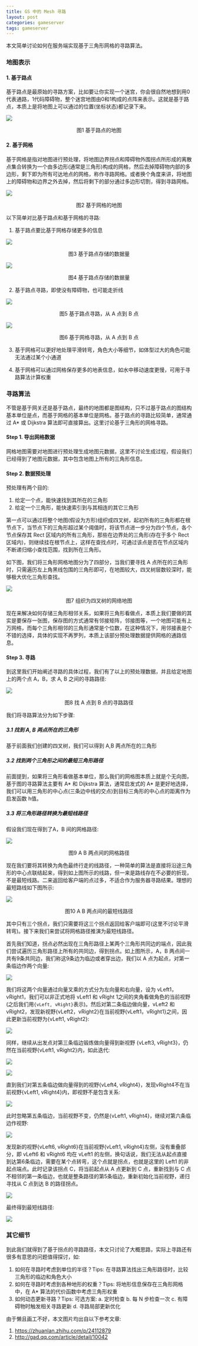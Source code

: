 ```yaml
---
title: GS 中的 Mesh 寻路
layout: post
categories: gameserver
tags: gameserver
---
```


本文简单讨论如何在服务端实现基于三角形网格的寻路算法。

### 地图表示

#### 1. 基于路点

基于路点是最原始的寻路方案，比如要让你实现一个迷宫，你会很自然地想到用0代表通路，1代码障碍物，整个迷宫地图由0和1构成的点阵来表示。这就是基于路点，本质上是将地图上可以通过的位置(坐标状态)都记录下来。

![](/assets/image/201902/nav_point_1.jpeg)

<center> 图1 基于路点的地图 </center>

#### 2. 基于网格

基于网格是指对地图进行预处理，将地图边界拐点和障碍物外围拐点所形成的离散点集合转换为一个由多边形(通常是三角形)构成的网格，然后去掉障碍物内部的多边形，剩下即为所有可达地点的网格，称作寻路网格。或者换个角度来讲，将地图上的障碍物和边界之外去掉，然后将剩下的部分通过多边形切割，得到寻路网格。

![](/assets/image/201902/nav_mesh_1.jpeg)

<center> 图2 基于网格的地图 </center>

以下简单对比基于路点和基于网格的寻路:

1. 基于路点要比基于网格存储更多的信息

![](/assets/image/201902/nav_point_2.jpeg)

<center> 图3 基于路点存储的数据量 </center>

![](/assets/image/201902/nav_mesh_2.jpeg)

<center> 图4 基于路点存储的数据量 </center>

2. 基于路点寻路，即使没有障碍物，也可能走折线

![](/assets/image/201902/nav_point_3.jpeg)

<center> 图5 基于路点寻路，从 A 点到 B 点 </center>

![](/assets/image/201902/nav_mesh_3.jpeg)

<center> 图6 基于网格寻路，从 A 点到 B 点 </center>

3. 基于网格可以更好地处理平滑转弯，角色大小等细节，如体型过大的角色可能无法通过某个小通道

4. 基于网格可以通过网格保存更多的地表信息，如水中移动速度更慢，可用于寻路算法计算权重

### 寻路算法

不管是基于网关还是基于路点，最终的地图都是图结构，只不过基于路点的图结构基本单位是点，而基于网格的基本单位是网格。基于路点的寻路比较简单，通常通过 A\* 或 Dijkstra 算法即可直接算出。这里讨论基于三角形的网格寻路。

#### Step 1. 导出网格数据

网格地图需要对地图进行预处理生成地图元数据，这里不讨论生成过程，假设我们已经得到了地图元数据，其中包含地图上所有的三角形信息。

#### Step 2. 数据预处理

预处理有两个目的:

1. 给定一个点，能快速找到其所在的三角形
2. 给定一个三角形，能快速索引到与其相连的其它三角形

第一点可以通过将整个地图(假设为方形)组织成四叉树，起初所有的三角形都在根节点下，当节点下的三角形超过某个阈值时，将该节点进一步分为四个节点，各个节点保存其 Rect 区域内的所有三角形，那些在边界处的三角形(存在于多个 Rect 区域内)，则继续挂在根节点上，这样在查找点时，可通过该点是否在节点区域内不断递归缩小查找范围，找到所在三角形。

如下图，我们将三角形网格地图分为了四部分，当我们要寻找 A 点所在的三角形时，只需遍历左上角黑线包围的三角形即可，在地图较大，四叉树层数较深时，能够极大优化三角形查找。

![](/assets/image/201902/nav_mesh_quad_tree.jpg)

<center> 图7 组织为四叉树的网络地图 </center>

现在来解决如何存储三角形相邻关系，如果将三角形看做点，本质上我们要做的其实是要保存一张图，保存图的方式通常有邻接矩阵，邻接图等，一个地图可能有上万网格，而每个三角形相邻的三角形通常是个位数，在这种情况下，用邻接表是个不错的选择，具体的实现不再罗列，本质上该部分预处理数据提供网格的通路信息。

#### Step 3. 寻路

到这里我们开始阐述寻路的具体过程，我们有了以上的预处理数据，并且给定地图上的两个点 A，B，求 A, B 之间的寻路路径:

![](/assets/image/201902/nav_mesh_demo.jpg)

<center> 图8 找 A 点到 B 点的寻路路径 </center>

我们将寻路算法分为如下步骤:

##### 3.1 找到 A, B 两点所在的三角形

基于前面我们创建的四叉树，我们可以得到 A,B 两点所在的三角形

##### 3.2 找到两个三角形之间的最短三角形路径

前面提到，如果将三角形看做基本单位，那么我们的网格图本质上就是个无向图，基于图的寻路算法主要有 A\* 和 Dijkstra 算法，通常启发式的 A\* 是更好地选择，我们可以用三角形的中心点(三条边中线的交点)到目标三角形的中心点的距离作为启发函数 h值。

##### 3.3 将三角形路径转换为最短线路径

假设我们现在得到了A，B 间的网格路径:

![](/assets/image/201902/nav_mesh_grid_path.jpg)

<center> 图9 A B 两点间的网格路径 </center>

现在我们要将其转换为角色最终行走的线路径，一种简单的算法是直接将沿途三角形的中心点联结起来，得到如上图所示的线路，但一来是路线存在不必要的折现，不是最短线路。二来返回给客户端的点过多，不适合作为服务器寻路结果。理想的最短路线如下图所示:

![](/assets/image/201902/nav_mesh_line_path.jpg)

<center> 图10 A B 两点间的最短线路径 </center>

其中只有三个拐点，我们只需要将这三个拐点返回给客户端即可(这里不讨论平滑转弯)。接下来我们来尝试将网格路径推演为最短线路径。

首先我们知道，拐点必然出现在三角形路径上某两个三角形共同边的端点，因此我们尝试遍历三角形路径上所有的共同边，得到拐点。如上图所示，A，B 两点间一共有9条共同边，我们称这9条边为临边或者穿出边，我们以 A 点为起点，对第一条临边作两个向量:

![](/assets/image/201902/nav_mesh_line_path_1.jpg)

我们将这两个向量通过向量叉乘的方式分为左向量和右向量，设为 vLeft1，vRight1，我们可以非正式地将 vLeft1 和 vRight 1之间的夹角看做角色的当前视野(之后我们用`{vLeft, vRight}`表示)。然后对第二条临边做向量，vLeft2 和 vRight2，发现新视野{vLeft2，vRight2}在当前视野{vLeft1，vRight1}之间，因此更新当前视野为{vLeft1, vRight2}:

![](/assets/image/201902/nav_mesh_line_path_2.jpg)

同样，继续从出发点对第三条临边锻炼做向量得到新视野 {vLeft3, vRight3}，仍然在当前视野{vLeft1, vRight2}内，如此迭代:

![](/assets/image/201902/nav_mesh_line_path_3.jpg)

![](/assets/image/201902/nav_mesh_line_path_4.jpg)

直到我们对第五条临边做向量得到的视野{vLeft4, vRight4}，发现vRight4不在当前视野{vLeft1, vRight4}内，即视野不是包含关系:

![](/assets/image/201902/nav_mesh_line_path_5.jpg)

此时忽略第五条临边，当前视野不变，仍然是{vLeft1, vRight4}，继续对第六条临边作视野:

![](/assets/image/201902/nav_mesh_line_path_6.jpg)

发现新的视野{vLeft6, vRight6}在当前视野{vLeft1, vRight4}左侧，没有重叠部分，即 vLeft6 和 vRight6 均在 vLeft1 的左侧，换句话说，我们无法从起点直接到达第6条临边，需要在某个点转弯，这个点就是拐点，也就是这里的 Left1 的非起点端点。此时记录该拐点 C，将当前起点从 A 点更新到 C 点，重新找到与 C 点不相邻的第一条临边，也就是整条路径的第5条临边，重新初始化当前视野，递归寻找从 C 点到达 B 的路径拐点。

![](/assets/image/201902/nav_mesh_line_path_7.jpg)

最终得到最短线路径:

![](/assets/image/201902/nav_mesh_line_path_8.jpg)

### 其它细节

到此我们就得到了基于拐点的寻路路径，本文只讨论了大概思路，实际上寻路还有很多有意思的问题值得探讨，如:

1. 如何在寻路时考虑到单位的半径？Tips: 在寻路算法找出三角形路径时，比较三角形的临边和角色大小
2. 如何在寻路时考虑到各种地形的权重？Tips: 将地形信息保存在三角形网格中，在 A\* 算法的代价函数中考虑三角形权重
3. 如何动态更新寻路？Tips: 可选方案: a. 定时检查 b. 每 N 步检查一次 c. 有障碍物时触发相关寻路更新 d. 寻路局部更新优化

由于懒且画工不好，本文图片均出自以下参考文章:

1. https://zhuanlan.zhihu.com/p/24112879
2. http://gad.qq.com/article/detail/10042
